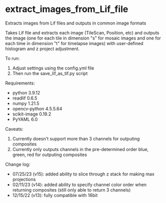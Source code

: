 # extract_images_from_Lif_file
Extracts images from Lif files and outputs in common image formats

Takes Lif file and extracts each image (TileScan, Position, etc) and outputs the image (one for each tile in dimension "s" for mosaic images and one for each time in dimension "t" for timelapse images) with user-defined histogram and z project adjustment.

To run:
1) Adjust settings using the config.yml file
2) Then run the save_lif_as_tif.py script

Requirements:
- python 3.9.12
- readlif 0.6.5
- numpy 1.21.5
- opencv-python 4.5.5.64
- scikit-image 0.19.2
- PyYAML 6.0

Caveats:
1) Currently doesn't support more than 3 channels for outputing composites
2) Currently only outputs channels in the pre-determined order blue, green, red for outputing composites

Change log:
- 07/25/23 (v15): added ability to slice through z stack for making max projections
- 02/11/23 (v14): added ability to specify channel color order when returning composites (still only able to return 3 channels)
- 12/15/22 (v13): fully compatible with 16bit
